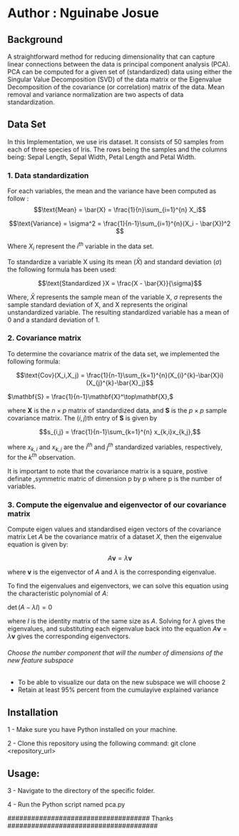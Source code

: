 # Author : Nguinabe Josue

## Background

A straightforward method for reducing dimensionality that can capture linear connections between the data is principal component analysis (PCA). PCA can be computed for a given set of (standardized) data using either the Singular Value Decomposition (SVD) of the data matrix or the Eigenvalue Decomposition of the covariance (or correlation) matrix of the data. Mean removal and variance normalization are two aspects of data standardization.

## Data Set
In this Implementation, we use iris dataset. It consists of 50 samples from each of three species of Iris. The rows being the samples and the columns being: Sepal Length, Sepal Width, Petal Length and Petal Width.

### 1.   **Data standardization**
For each variables, the mean and the variance have been computed as follow :
$$\text{Mean} = \bar{X} = \frac{1}{n}\sum_{i=1}^{n} X_i$$

$$\text{Variance} = \sigma^2 = \frac{1}{n-1}\sum_{i=1}^{n}(X_i - \bar{X})^2 $$

Where $X_{i}$ represent the $i^{th}$ variable in the data set.

To standardize a variable X using its mean ($\bar{X}$) and standard deviation ($\sigma$) the following formula has been used:

$$\text{Standardized }X = \frac{X - \bar{X}}{\sigma}$$

Where, $\bar{X}$ represents the sample mean of the variable X, $\sigma$ represents the sample standard deviation of X, and X represents the original unstandardized variable. The resulting standardized variable has a mean of 0 and a standard deviation of 1.

### 2.   Covariance matrix

To determine the covariance matrix of the data set, we implemented the following formula:

$$\text{Cov}(X_i,X_j) = \frac{1}{n-1}\sum_{k=1}^{n}(X_{i}^{k}-\bar{X}i)(X_{j}^{k}-\bar{X}_j)$$

$\mathbf{S} = \frac{1}{n-1}\mathbf{X}^\top\mathbf{X},$

where $\mathbf{X}$ is the $n \times p$ matrix of standardized data, and $\mathbf{S}$ is the $p \times p$ sample covariance matrix. The $(i,j)$th entry of $\mathbf{S}$ is given by

$$s_{i,j} = \frac{1}{n-1}\sum_{k=1}^{n} x_{k,i}x_{k,j},$$

where $x_{k,i}$ and $x_{k,j}$ are the ${i}^{th}$ and ${j}^{th}$ standardized variables, respectively, for the ${k}^{th}$ observation.


It is important to note that the covariance matrix is a square, postive definate ,symmetric matric of dimension p by p where p is the number of variables.

### 3.   Compute the eigenvalue and eigenvector of our covariance matrix
Compute eigen values and standardised eigen vectors of the covariance matrix
Let ${A}$ be the covariance matrix of a dataset ${X}$, then the eigenvalue equation is given by:

$$A\mathbf{v} = \lambda \mathbf{v}$$

where $\mathbf{v}$ is the eigenvector of $A$ and $\lambda$ is the corresponding eigenvalue.

To find the eigenvalues and eigenvectors, we can solve this equation using the characteristic polynomial of ${A}$:

$\det(A - \lambda I) = 0$

where ${I}$ is the identity matrix of the same size as ${A}$. Solving for $\lambda$ gives the eigenvalues, and substituting each eigenvalue back into the equation $A\mathbf{v} = \lambda \mathbf{v}$ gives the corresponding eigenvectors.

######   Choose the number component that will the number of dimensions of the new feature subspace  

*   To be able to visualize our data on the new subspace we will choose 2  
*   Retain at least 95% percent from the cumulayive explained variance

## Installation
1 - Make sure you have Python installed on your machine.

2 - Clone this repository using the following command: git clone <repository_url>

## Usage:
3 - Navigate to the directory of the specific folder.

4 - Run the Python script named pca.py

#################################### Thanks ######################################